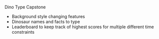 Dino Type Capstone

- Background style changing features
- Dinosaur names and facts to type
- Leaderboard to keep track of highest scores for multiple different time constraints
